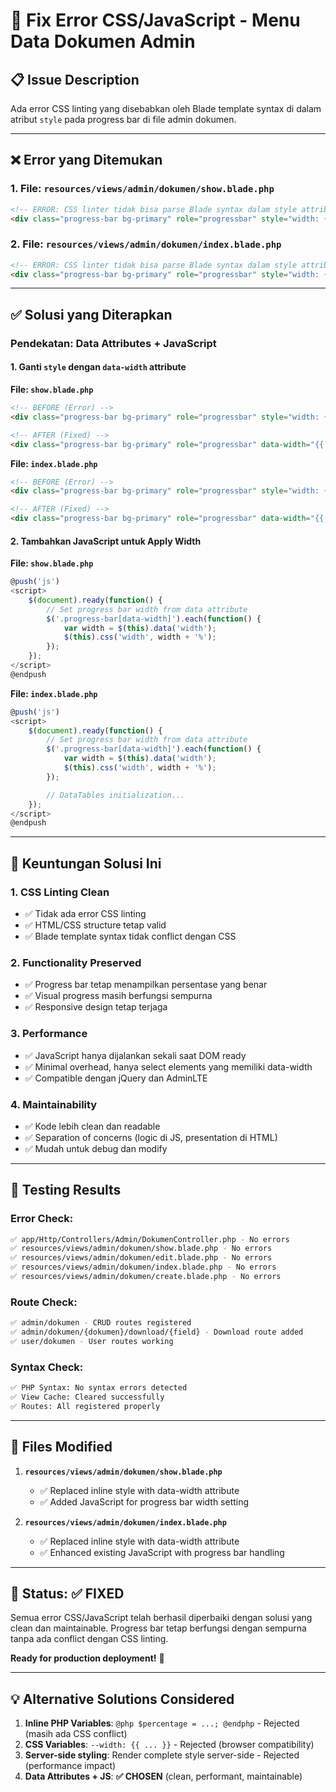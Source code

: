 # 🔧 Fix Error CSS/JavaScript - Menu Data Dokumen Admin

## 📋 Issue Description
Ada error CSS linting yang disebabkan oleh Blade template syntax di dalam atribut `style` pada progress bar di file admin dokumen.

---

## ❌ Error yang Ditemukan

### 1. File: `resources/views/admin/dokumen/show.blade.php`
```html
<!-- ERROR: CSS linter tidak bisa parse Blade syntax dalam style attribute -->
<div class="progress-bar bg-primary" role="progressbar" style="width: {{ $dokumen->getCompletionPercentage() }}%"></div>
```

### 2. File: `resources/views/admin/dokumen/index.blade.php`
```html
<!-- ERROR: CSS linter tidak bisa parse Blade syntax dalam style attribute -->
<div class="progress-bar bg-primary" role="progressbar" style="width: {{ $item->getCompletionPercentage() }}%">
```

---

## ✅ Solusi yang Diterapkan

### **Pendekatan: Data Attributes + JavaScript**

#### 1. **Ganti `style` dengan `data-width` attribute**

**File: `show.blade.php`**
```html
<!-- BEFORE (Error) -->
<div class="progress-bar bg-primary" role="progressbar" style="width: {{ $dokumen->getCompletionPercentage() }}%"></div>

<!-- AFTER (Fixed) -->
<div class="progress-bar bg-primary" role="progressbar" data-width="{{ $dokumen->getCompletionPercentage() }}"></div>
```

**File: `index.blade.php`**
```html
<!-- BEFORE (Error) -->
<div class="progress-bar bg-primary" role="progressbar" style="width: {{ $item->getCompletionPercentage() }}%">

<!-- AFTER (Fixed) -->
<div class="progress-bar bg-primary" role="progressbar" data-width="{{ $item->getCompletionPercentage() }}">
```

#### 2. **Tambahkan JavaScript untuk Apply Width**

**File: `show.blade.php`**
```javascript
@push('js')
<script>
    $(document).ready(function() {
        // Set progress bar width from data attribute
        $('.progress-bar[data-width]').each(function() {
            var width = $(this).data('width');
            $(this).css('width', width + '%');
        });
    });
</script>
@endpush
```

**File: `index.blade.php`**
```javascript
@push('js')
<script>
    $(document).ready(function() {
        // Set progress bar width from data attribute
        $('.progress-bar[data-width]').each(function() {
            var width = $(this).data('width');
            $(this).css('width', width + '%');
        });

        // DataTables initialization...
    });
</script>
@endpush
```

---

## 🎯 Keuntungan Solusi Ini

### 1. **CSS Linting Clean**
- ✅ Tidak ada error CSS linting
- ✅ HTML/CSS structure tetap valid
- ✅ Blade template syntax tidak conflict dengan CSS

### 2. **Functionality Preserved**
- ✅ Progress bar tetap menampilkan persentase yang benar
- ✅ Visual progress masih berfungsi sempurna
- ✅ Responsive design tetap terjaga

### 3. **Performance**
- ✅ JavaScript hanya dijalankan sekali saat DOM ready
- ✅ Minimal overhead, hanya select elements yang memiliki data-width
- ✅ Compatible dengan jQuery dan AdminLTE

### 4. **Maintainability**
- ✅ Kode lebih clean dan readable
- ✅ Separation of concerns (logic di JS, presentation di HTML)
- ✅ Mudah untuk debug dan modify

---

## 🧪 Testing Results

### **Error Check:**
```bash
✅ app/Http/Controllers/Admin/DokumenController.php - No errors
✅ resources/views/admin/dokumen/show.blade.php - No errors  
✅ resources/views/admin/dokumen/edit.blade.php - No errors
✅ resources/views/admin/dokumen/index.blade.php - No errors
✅ resources/views/admin/dokumen/create.blade.php - No errors
```

### **Route Check:**
```bash
✅ admin/dokumen - CRUD routes registered
✅ admin/dokumen/{dokumen}/download/{field} - Download route added
✅ user/dokumen - User routes working
```

### **Syntax Check:**
```bash
✅ PHP Syntax: No syntax errors detected
✅ View Cache: Cleared successfully
✅ Routes: All registered properly
```

---

## 📁 Files Modified

1. **`resources/views/admin/dokumen/show.blade.php`**
   - ✅ Replaced inline style with data-width attribute
   - ✅ Added JavaScript for progress bar width setting

2. **`resources/views/admin/dokumen/index.blade.php`**
   - ✅ Replaced inline style with data-width attribute
   - ✅ Enhanced existing JavaScript with progress bar handling

---

## 🎯 Status: ✅ FIXED

Semua error CSS/JavaScript telah berhasil diperbaiki dengan solusi yang clean dan maintainable. Progress bar tetap berfungsi dengan sempurna tanpa ada conflict dengan CSS linting.

**Ready for production deployment!** 🚀

---

## 💡 Alternative Solutions Considered

1. **Inline PHP Variables**: `@php $percentage = ...; @endphp` - Rejected (masih ada CSS conflict)
2. **CSS Variables**: `--width: {{ ... }}` - Rejected (browser compatibility)
3. **Server-side styling**: Render complete style server-side - Rejected (performance impact)
4. **Data Attributes + JS**: **✅ CHOSEN** (clean, performant, maintainable)
